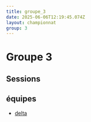 ```yaml
---
title: groupe_3
date: 2025-06-06T12:19:45.074Z
layout: championnat
group: 3
---
```


# Groupe 3

## Sessions


## équipes
- [delta](/teams/delta)
